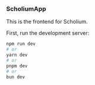 ### ScholiumApp

This is the frontend for Scholium.

First, run the development server:

```bash
npm run dev
# or
yarn dev
# or
pnpm dev
# or
bun dev
```
